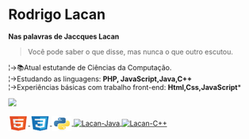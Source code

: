 # Rodrigo Lacan
**Nas palavras de Jaccques Lacan** 
> Você pode saber o que disse, mas nunca o que outro escutou.

¦→📚Atual estutande de Ciências da Computação.    
¦→Estudando as linguagens: **PHP, JavaScript,Java,C++**  
¦→Experiências básicas com trabalho front-end: **Html,Css,JavaScript***

<div>
  <a href="https://github.com/lacan1712">
  <img height="200" src="https://github-readme-stats.vercel.app/api?username=lacan1712&show_icons=true&theme=ocean_dark&include_all_commits=true&count_private=true"/>
    <div style="display: inline_block"><br> 
  <img align="center" alt="Lacan-HTML" height="30" width="40" src="https://raw.githubusercontent.com/devicons/devicon/master/icons/html5/html5-original.svg">
  <img align="center" alt="Lacan-CSS" height="30" width="40" src="https://raw.githubusercontent.com/devicons/devicon/master/icons/css3/css3-original.svg">
  <img align="center" alt="Lacan-Python" height="30" width="40" src="https://raw.githubusercontent.com/devicons/devicon/master/icons/python/python-original.svg">
  <img align="center" alt="Lacan-Java" height="30" width="40" src="https://cdn.jsdelivr.net/gh/devicons/devicon/icons/java/java-original.svg" />
  <img align="center" alt="Lacan-C++" height="30" width="40" src="https://cdn.jsdelivr.net/gh/devicons/devicon/icons/cplusplus/cplusplus-original.svg" />
    </div></br></br>
</div>

 
